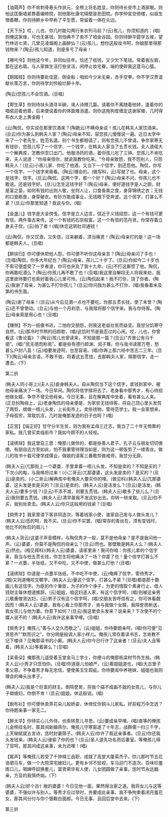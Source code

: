 <!-- { "loadSidebar": true } -->
【油葫芦】你不肯刺骨悬头作状元，全榜上将名姓显，你则待长安市上酒家眠。则他这匡衡墙紧靠着编修院，则他那杜康宅隔壁是悲田院。你学仲宣空倚楼，似祖生憎着鞭。你则待醉乡中早称了平生愿，常留着一体在头边。

【天下乐】哎，儿也，你几时能勾两行朱衣列马前？(云)孩儿，你须知道的：(唱)则俺这家缘，可也无甚钱，则怕典不了卖不了咱金谷园。你则待醉华筵学五侯，望竹林访七贤，几曾见凌烟阁上画醉仙？(云)孩儿，想你这般攻书呵，你娘那里得那钱物来？(陶云)孩儿知道，则是多亏了母亲！

【哪吒令】则他这今年，非同似往年。恰还了纸钱，又少欠下笔钱。常着我左肩，那在这右肩。与人家做生活打些坌活，闲停止妆宅眷，端的使碎我这意马心猿。

【鹊踏枝】你则待要赴佳筵，倒金船；咱如今少米无柴，赤手空拳。你不学汉贾谊献长策万言，你则待学刘伶般烂醉十年。

(陶云)您孩儿不会饮酒。(旦唱)

【寄生草】你则待扶头酒寻半碗，谒人诗赠几篇。请着你不离随着他转，逢着你的唱偌迎着他善，后来便说着你的体面难消遣。则你这拖狗皮缠定这谢家楼，几时得布衣人走上黄金殿！

(云)陶侃，你实说在那里饮酒来？(陶跪云)不瞒母亲说！孩儿在韩夫人家饮酒来。(旦云)你为甚么到韩夫人家？(陶云)母亲不知，容您孩儿慢慢说一遍。近日太学中来了一个老先生，姓范名逵。别个书生都相请了，则有您孩儿不曾请。争奈家寒无有钱钞，您孩儿写了一个信字、一个钱字，在韩夫人家当了五贯长钱。夫人道偌大一个解典库，怎教你空口出门。他服汤药的酒，着你孩儿吃了三钟。您孩儿不肯吃来，夫人说道："你母亲怪你，就说我教你吃来。"今母亲致怒，我不怨别人，只怨韩夫人！(旦云)小孩儿家．你吃了他酒，又当下一个信字，到还怨他。陶侃，你写一个信字、一个钱字来我看。(陶云)理会的。(做写科，云)写就了也。母亲，这个是钱字、信字。(旦云)陶侃，这两个字，那一个好？(陶云)母亲不问，你孩儿也不敢说。还是钱字好。(旦儿)怎生这钱字好？(陶云)母亲，便好道钱字是人之胆，财是富之苗。如何有钱的出则人敬，坐则人让，口食香美之食，身穿锦绣之衣；无钱的口食粝食，身穿破衣。有钞方能成事业，无钱眼下受奔波。这个信字，打甚么不紧？(旦云)你那里知道？我说与你。(唱)

【金盏儿】钱字是大金傍戋，信字是立人边言。信近于义钱招怨，这一个有钱可更有信，两件事古来传。这一个有钱的石崇般富。这一个有信的范丹贤。你常存着立身夫子信，(云)抬了者！(唱)休恋这转肚邓通钱！

(云)陶侃，你又饮酒，又失信，过来躺着，须当痛责！(陶云)母亲打的是！这一场都是韩夫人。(旦唱)

【醉扶归】你可便休把他人怨，你可便不听你这母亲言？(陶云)母亲闪了手也！(旦唱)陶侃，你多大年纪也？(陶云)母亲，孩儿二十岁了。(旦云)你如今二十岁也不索可便虚受了一岁者波，你可也央及了我十九年。(云)不打这厮惯了他。陶侃，你再敢吃酒么？(陶云)你孩儿再不敢了也！(旦唱)我这里自解叹无人将我来劝，我这里欲待要打也索好着我心儿里可怜。(云)陶侃起来！我不打你，饶了你者。(陶云)我谢了母亲，为甚么不打你孩儿？(旦云)你问我为甚么不打你，(唱)我看着未及第的书生面。

(陶云)谢了母亲！(旦云)从今后见酒一点也不要吃。你那五贯长钱，使了未曾？(陶云)还不曾使动。(旦云)与他一个月利息，与我赎将那个信字来。我与你待客。(陶云)母亲索是用心也！(旦唱)

【赚煞】不为一纸傲书迟，二怕你交朋怨，则我这老益壮贫而益坚。我甘分饥寒守自然，(云)那冷时节熬的旧颜欹，(唱)这饥时节是我忍过的心闲。哎，儿也，你曾看这《鲁论篇》？(陶云)孩儿也曾读来，不知是那一篇？(旦云)"齐景公有马千驷"。(唱)"民无德而称焉"。都是些有德行颜渊、闵子骞。你与我书读那万卷，愁甚么户封八县！(云)咱要发迹呵，也至容易。(唱)你再上那六经中苦志二三年。(旦下)(陶云)母亲言语，不敢不依。将着这五贯钱，去那韩夫人家，赎那信字，走一遭去。(下)

第二折

(韩夫人同小哥上)(夫人云)妾身韩夫人。自从陶侃当下这个信字，拿钱到家中，被他母亲痛决了一场。今日早间。陶侃将信字赎将去了。老身看中那秀才，有心待招他做女婿，争奈不曾见他母亲。今日无事，且在解典库中坐着，看有甚么人来。(正旦扮陶母上，云)老身陶侃的母亲便是，为家贫无钱待客，将自己顶心里头发剪了两剪，缯做一绺儿头发，上长街市上。卖些钱物，管待范学士。我一会家想来，子母孤穷，常耽饥冻，几时是俺那发迹的日子也呵？(唱)

【正宫】【端正好】甘守分半生贫，则为我有孟母三迁志，我当了二十年无倚靠的家私。我几曾买卖临街市？我如今顾不的人轻视。

【滚绣球】我这里自三思：俺那儿做伴的，都是些善人君子。孔子云与朋友切切傯傯。有朋自远方至如此，怕不我重管待理当如是，则为这一顿饭剪了一缕青丝。做儿的攻书十载可便学成儒业，做娘的请客三番敢剪做戒师，我甘分无辞。

(韩夫人云)兀那街上一个婆婆，手里拿着一绺儿头发，不知是卖的？不知是买的？下次小的每，与我唤将过来！(小二哥云)兀那婆婆，这头发是卖的？是买的？(旦云)是卖的。(小二哥云)解典库中有俺夫人要买你的哩。(做见科)(韩夫人云)兀那婆婆，这头发是卖是买的？(旦云)是卖的。(韩夫人云)是活发么？(旦云)是活发。(韩夫人云)要多少钱？(旦云)不添不减，则要五贯钱。(韩夫人云)敢多了些儿么？(旦云)我则要五贯钱。(韩夫人云)清早晨我不发这钞出去。你转一转来取。(旦云)你不买，我别处卖去。(韩夫人云)你只这般用的钱紧？(旦唱)

【倘秀才】我家里请下客非同造次，等着钱家小使，谁家自己发与人做头发儿？(韩夫人云)恁的呵，我不买。(旦云)你不买罢。(唱)常存的青丝在，须有变钱时，他比不的秋后的扇儿！

(韩夫人背云)这婆子声音模样，与陶侃秀才一般，莫不是他母亲？是不是我问他一声。(云)婆婆，你莫不是陶侃的母亲么？(旦云)然也。那壁敢是韩夫人么？(韩夫人云)然也。(相见拜科)(韩夫人云)婆婆，请家里来！我问你咱：你孩儿拿的个信字来，我当与他五贯长钱，你怎生将他痛决了一场？你差了也！量个信字打甚么不紧？一点墨，半张纸，又不中吃，又不中使，做甚么打他？(旦唱)

【滚绣球】你道是一点墨半张纸，不中吃不中使，(云)俺典了信字，管待秀才。(唱)又则道俺咬文嚼字。(韩夫人云)量这个信字，打甚么不紧？(旦唱)都是那十数画儿有这信字。为臣的作个重臣，为子的作个诤子，为吏的情取个素身行止，借人钱财主每休想道推辞。(云)姐姐，咱这妇道人家，有这个信字呵，(唱)则被这亲男儿敬重做贤达妇，(云)男子汉有这个信字呵，(唱)交朋友皆呼信有之，你可休看觑因而！(韩夫人云)婆婆，我有心看上你那秀才，肯与我做个女婿，我陪奁房断送，我女孩儿与他为妻。你意下如何？(旦云)我这里卖头发来？说亲来？下次使不的个媒人说不的！(韩夫人云)我许这亲事早哩。(旦唱)

【倘秀才】俺孩儿"善与人交久而敬之"。(云)姐姐，你待要题亲呵，(唱)你可便"见贤思齐""默而识之"。你分明是般调人家小样儿。俺孩儿常存着读书志，怎肯教不记下楼诗？见俺那读书的小厮。(韩夫人云)你今日行许了这亲者！(旦云)夫人且等着。(韩夫人云)等着甚么？(旦唱)

【呆骨朵】俺那孩儿遥受着玉堂金马三学士，你便斗的俺那栋梁材节外生枝。(韩夫人云)小秀才只恁怕你。(旦唱)你道是儿怕娘严，(云)着姐姐道也，(唱)大古里子孝父慈。不争着秀才每无忠信，便使美玉生瑕疵。你待要闺中养艳妹，姐姐也我则理会的棒头出孝子。

(韩夫人云)我是个巨富的财主。倒陪奁房，将我个描不成画不就的女孩儿，与你儿子做媳妇，你倒不肯！(旦云)姐姐，休这般说。(唱)

【脱布衫】你可便休卖弄花朵儿般娇姿，休倚仗你铜斗儿家私。好前程万中怎选？你待题亲事一家无二。

【醉太平】你待实心儿外侍，也索转意儿寻思。(云)要成亲早哩。(唱)直等的俺孩儿金榜挂名时，那其间新婚燕尔。俺孩儿守寒窗遂了十年志，战群儒一扫三千字，上天梯赋就五言诗，恁时封妻荫子。(韩夫人云)你许了我这亲事者。(旦云)你还我头发钱来。(韩夫人云)谁偷了你的也？(旦云)圣人道先功名而后妻室。等俺孩儿得了官呵，那其间成这亲事，未为迟哩！(唱)

【尾声】等俺孩儿若受了千钟禄三品职，成就了高堂大厦英杰子。你儿那时节五花诰驷马车，做一个大院深宅媳妇儿。更有乡邻不轻视，车马迎门不造次，百味珍羞拣口儿，喝婢呼奴换套儿，富贵荣华有人使，儿女团圆做了亲事。恁时节永远姻亲，方显的我慎终始。(下)

(韩夫人云)好个古忄敞的婆婆！今日见他一面，果然得治家之道。我将女儿与这等婆婆，不强似许与别人。等秀才应过举时，务要成此亲事。我不争拘束着闭月羞花女，那其间分付与你个银鞍白面郎。今日无事，且回后堂中去来。(下)

第三折

